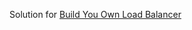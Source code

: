 Solution for [Build You Own Load Balancer](https://codingchallenges.fyi/challenges/challenge-load-balancer)